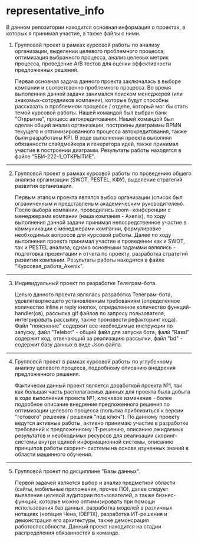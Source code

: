 # representative_info
В данном репозитории находится основная информация о проектах, в которых я принимал участие, а также файлы с ними.

1. Групповой проект в рамках курсовой работы по анализу организации, выделении целевого проблемного процесса, оптимизация выбранного процесса, анализ целевых метрик процесса, проведение А/В тестов для оценки 
   эффективности предложенных решений.
   
    Первая основная задача данного проекта заключалась в выборе компании и соответсвенно проблемного процесса. Во время выполенния данной задачи занимался поиском менеджерей (или знакомых-сотрудников компании),       которые будут способны рассказать о проблемном процессе / отделе, который мог бы стать темой курсовой работы. Нашей командой был выбран банк "Открытие", процесс автокредитования. Нашей командой был сделан 
    общий анализ организации, построены диаграммы BPMN текущего и оптимизированного процесса автокредитования, также были разработаны KPI. В ходе выполнения проекта выполнял обязанности слайдмейкера и генератора 
    идей, также принимал участие в построении диаграмм. Результаты работы находятся в файле "ББИ-222-1_ОТКРЫТИЕ".


---------------------------------------------------------------------------------------------------------------------------------------------------------------------------------------------------------------------

2. Групповой проект в рамках курсовой работы по проведению общего анализа организации (SWOT, PESTEL, КФУ), выделение стратегий развития организации.

    Первым этапом проекта являлся выбор организации (список был ограниченным и представленым академическим руководителем). После выбора компании, проводились zoom- 
    конференции с менеджерами компании (наша компания - Axenix), по ходу выполнения данной задачи принимал непосредственное участие в коммуникации с менеджерами компании, формулировке необходимых вопросов для 
    курсовой работы. Далее по ходу выполнения проекта принимал участие в проведении как и SWOT, так и PESTEL анализа, однако основными задачами являлись - подготовка презентации и отчета по проекту, разработка 
    стратегий развития компании. Результаты работы находятся в файле "Курсовая_работа_Axenix".


---------------------------------------------------------------------------------------------------------------------------------------------------------------------------------------------------------------------

3. Индивидуальный проект по разработке Телеграм-бота.

    Целью данного проекта являлась разработка Телеграм-бота, удовлятворяющего установленным требованиям (определенное количество inline и reply кнопок, определенное количество функций-handler(ов), рассылка gif 
    файлов по запросу пользователя, интегрировать рассылку, также произвести рефакторинг кода). Файл "пояснение" содержит все необходимые инструкции по запуску, файл "Telebot" - общий файл для запуска бота, фалй 
    "Rassl" содержит код, отвечающий за реализацию рассылки, файл "bd" - содержит базу данных в виде Json файла.


---------------------------------------------------------------------------------------------------------------------------------------------------------------------------------------------------------------------

4. Групповой проект в рамках курсовой работы по углубенному анализу целевого процесса, подробному описанию внедрения предложенного решения.
   
    Фактически данный проект является доработкой проекта №1, так как большая часть располагаемых данных для проекта была добыта в ходе выполнения проекта №1, ключевое изменение - более подробное описание 
    внедрение предложенного решения по оптимизации целевого процесса (попытка приблизиться к версии "готового" решения / решения "под ключ"). По данному проекту ведутся активные работы, активно принимаю участие в 
    разработке требований к предложенному IT-решению, описанию ожидаемых результатов и необходимых ресурсов для реализации скоринг-системы внутри единой информационной системы, описанию принципов работы скоринг- 
    системы на основе изученных знаний в области машинного обучения.


---------------------------------------------------------------------------------------------------------------------------------------------------------------------------------------------------------------------

5. Групповой проект по дисциплине "Базы данных".

    Первой задачей является выбор и анализ предметной области (сайты, мобильные приложения, прочее ПО), далее следует выявление целевой аудитории пользователей, а также бизнес-функций, которые можно 
    оптимизировать при помощи использования баз данных, разработка моделей в различных нотациях (нотация Чена,  IDEF1X), разработка ИТ-решения и демонстрация его архитектуры, также демонсрация работоспособности. 
    Данный проект находится на стадии распределения обязанностей в команде.
